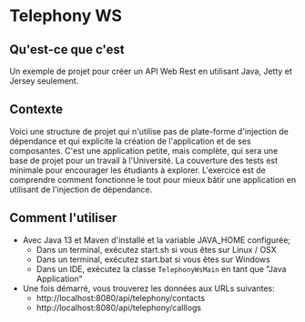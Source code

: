 # Telephony WS

## Qu'est-ce que c'est
Un exemple de projet pour créer un API Web Rest en utilisant Java, Jetty et Jersey seulement.

## Contexte
Voici une structure de projet qui n'utilise pas de plate-forme d'injection de dépendance et qui explicite
 la création de l'application et de ses composantes. C'est une application petite, mais complète, qui sera une base de 
 projet pour un travail à l'Université. La couverture des tests est minimale pour encourager les étudiants à explorer. 
L'exercice est de comprendre comment fonctionne le tout pour mieux bâtir une application en utilisant 
 de l'injection de dépendance.

##  Comment l'utiliser
* Avec Java 13 et Maven d'installé et la variable JAVA_HOME configurée; 
  * Dans un terminal, exécutez start.sh si vous êtes sur Linux / OSX
  * Dans un terminal, exécutez start.bat si vous êtes sur Windows
  * Dans un IDE, exécutez la classe `TelephonyWsMain` en tant que "Java Application"
* Une fois démarré, vous trouverez les données aux URLs suivantes:
  * http://localhost:8080/api/telephony/contacts
  * http://localhost:8080/api/telephony/calllogs